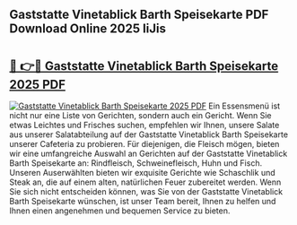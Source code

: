 ## Gaststatte Vinetablick Barth Speisekarte PDF Download Online 2025 IiJis

# <h2><a href="http://gcb0e6j.nevu.top/?p=Gaststatte+Vinetablick+Barth+Speisekarte">🔗 👉🔴 Gaststatte Vinetablick Barth Speisekarte 2025 PDF</a></h2>

[![Gaststatte Vinetablick Barth Speisekarte 2025 PDF](https://i.imgur.com/dBaPXMq.png)](http://gcb0e6j.nevu.top/?p=Gaststatte+Vinetablick+Barth+Speisekarte)
Ein Essensmenü ist nicht nur eine Liste von Gerichten, sondern auch ein Gericht. Wenn Sie etwas Leichtes und Frisches suchen, empfehlen wir Ihnen, unsere Salate aus unserer Salatabteilung auf der Gaststatte Vinetablick Barth Speisekarte unserer Cafeteria zu probieren. Für diejenigen, die Fleisch mögen, bieten wir eine umfangreiche Auswahl an Gerichten auf der Gaststatte Vinetablick Barth Speisekarte an: Rindfleisch, Schweinefleisch, Huhn und Fisch. Unseren Auserwählten bieten wir exquisite Gerichte wie Schaschlik und Steak an, die auf einem alten, natürlichen Feuer zubereitet werden. Wenn Sie sich nicht entscheiden können, was Sie von der Gaststatte Vinetablick Barth Speisekarte wünschen, ist unser Team bereit, Ihnen zu helfen und Ihnen einen angenehmen und bequemen Service zu bieten.
